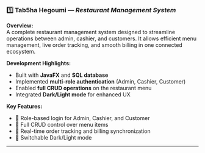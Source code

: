 ### 1️⃣ Tab5ha Hegoumi — *Restaurant Management System*
**Overview:**  
A complete restaurant management system designed to streamline operations between admin, cashier, and customers. It allows efficient menu management, live order tracking, and smooth billing in one connected ecosystem.

**Development Highlights:**  
- Built with **JavaFX** and **SQL database**  
- Implemented **multi-role authentication** (Admin, Cashier, Customer)  
- Enabled **full CRUD operations** on the restaurant menu  
- Integrated **Dark/Light mode** for enhanced UX

**Key Features:**
- 🔑 Role-based login for Admin, Cashier, and Customer  
- 🧾 Full CRUD control over menu items  
- 🔄 Real-time order tracking and billing synchronization  
- 🌙 Switchable Dark/Light mode  

---
